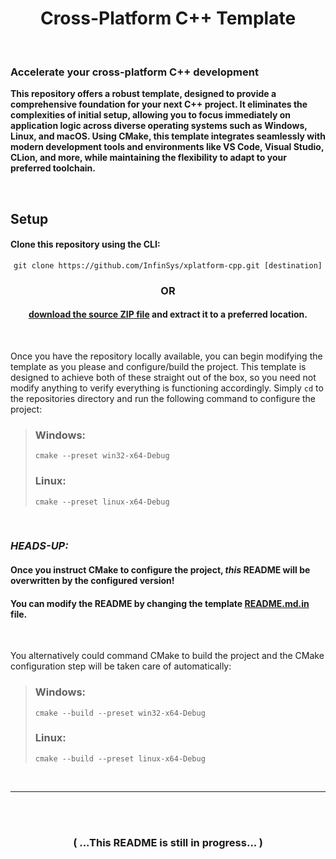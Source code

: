 
<!--
    (June 2025 - Jamon T. Bailey)

This is not an HTML document.
-->

<div align="center">
    <h1>Cross-Platform C++ Template</h1>
</div>

</br>

<div>
    <h3>Accelerate your cross-platform C++ development</h3>
    <p><strong>
        This repository offers a robust template, designed to provide a comprehensive foundation for your next C++ project.
        It eliminates the complexities of initial setup, allowing you to focus immediately on application logic across diverse
        operating systems such as Windows, Linux, and macOS. Using CMake, this template integrates seamlessly with modern
        development tools and environments like VS Code, Visual Studio, CLion, and more, while maintaining the flexibility to
        adapt to your preferred toolchain.
    </strong></p>
</div>

</br>

<div>
    <h2>Setup</h2>
    <h4>Clone this repository using the CLI:</h4>
    <pre align="center"><code>git clone https://github.com/InfinSys/xplatform-cpp.git [destination]</code></pre>
    <strong><h3 align="center">OR</h3></strong>
    <h4 align="center">
        <a href="https://github.com/InfinSys/xplatform-cpp/archive/refs/heads/main.zip">download the source ZIP file</a>
        and extract it to a preferred location.
    </h4></br>
    <p>
        Once you have the repository locally available, you can begin modifying the template as you please and configure/build
        the project. This template is designed to achieve both of these straight out of the box, so you need not modify anything
        to verify everything is functioning accordingly. Simply <code>cd</code> to the repositories directory and run the following
        command to configure the project:
    </p>
    <blockquote>
        <h3>Windows:</h3>
        <pre><code>cmake --preset win32-x64-Debug</code></pre>
        <h3>Linux:</h3>
        <pre><code>cmake --preset linux-x64-Debug</code></pre>
    </blockquote></br>
    <h3><em>HEADS-UP:</em></h3>
    <h4>Once you instruct CMake to configure the project, <em>this</em> README will be overwritten by the configured version!</h4>
    <h4>
        You can modify the README by changing the template
        <a href="https://github.com/InfinSys/xplatform-cpp/blob/api-style/docs/templ/README.md.in">README.md.in</a>
        file.
    </h4></br>
    <p>
        You alternatively could command CMake to build the project and the CMake configuration step will be taken care of
        automatically:
    </p>
    <blockquote>
        <h3>Windows:</h3>
        <pre><code>cmake --build --preset win32-x64-Debug</code></pre>
        <h3>Linux:</h3>
        <pre><code>cmake --build --preset linux-x64-Debug</code></pre>
    </blockquote>
</div></br>
<hr>

</br>

<div hidden>
    <h2 align="center">Designed with Several Key Characteristics to Empower C++ Development</h2>
    <h3><strong>CMake-Centric Build System:</strong></h3>
    <blockquote>
        <p>
            At the core of this template is CMake, serving as the primary build abstraction. This provides unparalleled
            flexibility and control over your project's compilation, linking, and packaging across diverse platforms.
            Many of the template's advanced features are powered directly by CMake's capabilities. You can find the
            <a href="https://cmake.org/cmake/help/latest/index.html">official CMake documentation here</a>.
        </p>
    </blockquote></br>
    <h3><strong>Customizable CMake Variables (Scope Convention):</strong></h3>
    <blockquote>
        <p>
            This template features a project-specific 'scope' convention for CMake cache variables. This mechanism is crucial
            for preventing silent cache clashes when managing multiple projects derived from this template, or when integrating
            with other CMake-based workflows. You'll define a short, unique scope identifier for your project that will be used
            by CMake to mask the project cache variables behind a prefix. This scope prefix can be specified in the root
            <a href="https://github.com/InfinSys/xplatform-cpp/blob/api-style/CMakeLists.txt">CMakeLists.txt</a>
            file by modifying the <code>PRJ_SCOPE</code> variable. Furthermore, critical template configuration is controlled by
            similar variables (prefixed with <code>PRJ_</code> in the root
            <a href="https://github.com/InfinSys/xplatform-cpp/blob/api-style/CMakeLists.txt">CMakeLists.txt</a>).
        </p></br>
        <div align="center">
            <table>
                <tr>
                    <th><h3>Template CMake Variables:</h3></th>
                </tr>
                <tr><td><code>PRJ_NAME</code></td></tr>
                <tr><td><code>PRJ_SCOPE</code></td></tr>
                <tr><td><code>PRJ_C_STANDARD</code></td></tr>
                <tr><td><code>PRJ_CXX_STANDARD</code></td></tr>
                <tr><td><code>PRJ_CMAKE_MODULE_DIR</code></td></tr>
                <tr><td><code>PRJ_INCLUDE_DIRS</code></td></tr>
            </table>
        </div></br>
        <h3 align="center">
            Users are expected to customize these variables to align with their project requirements.
        </h3>
        <p>
            <em>The</em> <code>PRJ_SCOPE</code> <em>variable is especially important</em>; it defines the unique prefix for your
            project's cached variables, ensuring isolation and preventing conflicts. CMake script variables prefixed with
            <code>PRJ_</code> are integral to the template and initial CMake setup but can also be leveraged throughout your
            project's CMake logic. The variables listed above are not the only easily customizable elements of this template.
        </p>
    </blockquote></br>
    <h3><strong>Centralized Project Metadata Configuration:</strong></h3>
    <blockquote>
        <p>
            This template includes a script to centralize and manage essential software metadata. This script allows you to
            define key project attributes that are then "baked" into the resulting executables or libraries by configuring
            template <code>.in</code> source files.
        </p>
        <ul type="circle">
            <li>
                <strong>Configurable Fields:</strong>
                predefined metadata fields include:
                <ul type="square">
                    <li><code>PUBLISHER</code></li>
                    <li><code>PRODUCT_TYPE</code> (e.g., <em>Executable</em>, <em>Library</em>, or <em>Firmware</em>)</li>
                    <li><code>INTERFACE_TYPE</code> (e.g., <em>GUI</em>, <em>CLI</em>, <em>API</em>, or <em>HDI</em>)</li>
                    <li><code>UUID</code></li>
                    <li><code>LICENSE_TYPE</code> (e.g., <em>MIT</em>, <em>GPLv3</em>, <em>Proprietary</em>, etc.)</li>
                    <li><code>FULL_NAME</code></li>
                    <li><code>SHORT_NAME</code></li>
                    <li><code>MAIN_BINARY_NAME</code></li>
                    <li><code>META_PREFIX</code> (<em>for generated in-code metadata symbols</em>)</li>
                </ul>
                <p>
                    These metadata fields are easily modifiable in
                    <a href="https://github.com/InfinSys/xplatform-cpp/blob/api-style/scripts/cmake/configure_metadata.cmake">
                        configure_metadata.cmake
                    </a>
                    using predefined macros such as <code>set_metadata()</code> and <code>create_template_reference()</code>.
                    Both of these macros make the process of generating template source files through CMake straight-forward.
                    The <code>set_metadata()</code> macro caches a provided value and hides it behind the projects scope prefix,
                    and <code>create_template_reference()</code> binds a defined metadata field value to a variable name that
                    can be used to configure template files (<em>this simplifies the referenced variable name in said files.</em>).
                </p>
            </li>
            <li>
                <strong>Project-Wide Consistency:</strong>
                These defined values are cached and used to configure critical project files, such as
                <a href="https://github.com/InfinSys/xplatform-cpp/blob/api-style/docs/templ/README.md.in">README.md</a>,
                <a href="https://github.com/InfinSys/xplatform-cpp/blob/api-style/docs/templ/LICENSE.in">LICENSE</a>,
                <a href="https://github.com/InfinSys/xplatform-cpp/blob/api-style/docs/templ/Doxyfile.in">Doxyfile</a>,
                and
                <a href="https://github.com/InfinSys/xplatform-cpp/tree/api-style/libs/metadata">
                    internal software metadata/version headers
                </a>.
                This mechanism ensures consistent version strings and project details across all relevant documentation and binaries,
                significantly reducing potential inconsistencies.
            </li>
        </ul>
        <p>
            <strong>NOTE:</strong>
            The metadata "<em>fields</em>" mentioned above cannot be referenced as they appear in
            <a href="https://github.com/InfinSys/xplatform-cpp/blob/api-style/scripts/cmake/configure_metadata.cmake">
                configure_metadata.cmake
            </a>, these names are components of the full variable name. The <code>set_metadata()</code> and
            <code>create_template_reference()</code> macros abstract these details away.
        </p>
    </blockquote></br>
    <!--Continue-->
</div>
</br><h3 align="center">( ...This README is still in progress... )</h3>
